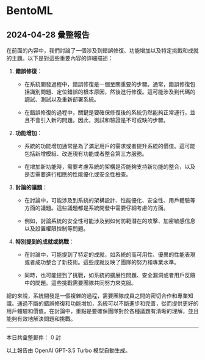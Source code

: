 # BentoML

## 2024-04-28 彙整報告

在前面的內容中，我們討論了一個涉及到錯誤修復、功能增加以及特定挑戰和成就的主題。以下是對這些重要內容的詳細描述：



1. **錯誤修復**：

   - 在系統開發過程中，錯誤修復是一個至關重要的步驟。通常，錯誤修復包括識別問題、定位錯誤的根本原因，然後進行修復。這可能涉及到代碼的調試、測試以及重新部署系統。

   - 在錯誤修復的過程中，關鍵是要確保修復後的系統仍然能夠正常運行，並且不會引入新的問題。因此，測試和驗證是不可或缺的步驟。



2. **功能增加**：

   - 系統的功能增加通常是為了滿足用戶的需求或者提升系統的價值。這可能包括新增模組、改進現有功能或者整合第三方服務。

   - 在增加新功能時，需要考慮系統的架構是否能夠支持新功能的整合，以及是否需要進行相應的性能優化或安全性檢查。



3. **討論的議題**：

   - 在討論中，可能涉及到系統的架構設計、性能優化、安全性、用戶體驗等方面的議題。這些議題都是系統開發中需要仔細考慮的方面。

   - 例如，討論系統的安全性可能涉及到如何防範潛在的攻擊、加密敏感信息以及設置權限控制等問題。



4. **特別提到的成就或挑戰**：

   - 在討論中，可能提到了特定的成就，如系統的高可用性、優異的性能表現或者成功整合了新技術。這些成就反映了團隊的努力和專業水準。

   - 同時，也可能提到了挑戰，如系統的擴展性問題、安全漏洞或者用戶反饋中的問題。這些挑戰需要團隊共同努力來克服。



總的來說，系統開發是一個複雜的過程，需要團隊成員之間的密切合作和專業知識。通過不斷的錯誤修復和功能增加，系統可以不斷進步和完善，從而提供更好的用戶體驗和價值。在討論中，重點是要確保團隊對於各種議題有清晰的理解，並且能夠有效地解決問題和挑戰。



---



本日共彙整郵件： 0 封



以上報告由 OpenAI GPT-3.5 Turbo 模型自動生成。